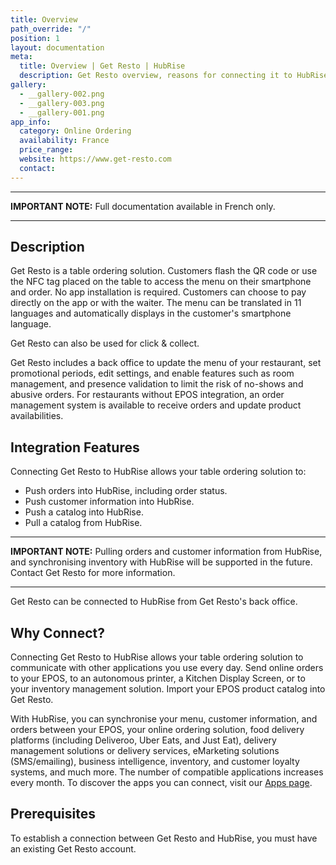 ```yaml
---
title: Overview
path_override: "/"
position: 1
layout: documentation
meta:
  title: Overview | Get Resto | HubRise
  description: Get Resto overview, reasons for connecting it to HubRise and summary of integrated features. Synchronise data between your EPOS and your apps.
gallery:
  - __gallery-002.png
  - __gallery-003.png
  - __gallery-001.png
app_info:
  category: Online Ordering
  availability: France
  price_range:
  website: https://www.get-resto.com
  contact:
---
```


---

**IMPORTANT NOTE:** Full documentation available <Link href="/fr/apps/get-resto">in French only</Link>.

---

## Description

Get Resto is a table ordering solution. Customers flash the QR code or use the NFC tag placed on the table to access the menu on their smartphone and order. No app installation is required. Customers can choose to pay directly on the app or with the waiter. The menu can be translated in 11 languages and automatically displays in the customer's smartphone language.

Get Resto can also be used for click & collect.

Get Resto includes a back office to update the menu of your restaurant, set promotional periods, edit settings, and enable features such as room management, and presence validation to limit the risk of no-shows and abusive orders. For restaurants without EPOS integration, an order management system is available to receive orders and update product availabilities.

## Integration Features

Connecting Get Resto to HubRise allows your table ordering solution to:

- Push orders into HubRise, including order status.
- Push customer information into HubRise.
- Push a catalog into HubRise.
- Pull a catalog from HubRise.

---

**IMPORTANT NOTE:** Pulling orders and customer information from HubRise, and synchronising inventory with HubRise will be supported in the future. Contact Get Resto for more information.

---

Get Resto can be connected to HubRise from Get Resto's back office.

## Why Connect?

Connecting Get Resto to HubRise allows your table ordering solution to communicate with other applications you use every day. Send online orders to your EPOS, to an autonomous printer, a Kitchen Display Screen, or to your inventory management solution. Import your EPOS product catalog into Get Resto.

With HubRise, you can synchronise your menu, customer information, and orders between your EPOS, your online ordering solution, food delivery platforms (including Deliveroo, Uber Eats, and Just Eat), delivery management solutions or delivery services, eMarketing solutions (SMS/emailing), business intelligence, inventory, and customer loyalty systems, and much more. The number of compatible applications increases every month. To discover the apps you can connect, visit our [Apps page](/apps).

## Prerequisites

To establish a connection between Get Resto and HubRise, you must have an existing Get Resto account.
